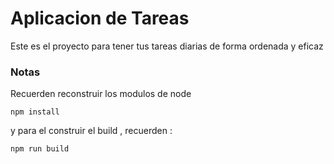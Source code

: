# Aplicacion de Tareas

Este es el proyecto para tener tus tareas diarias de forma ordenada y eficaz

### Notas 
Recuerden reconstruir los modulos de node
```
npm install
```
y para el construir el build , recuerden :
```
npm run build
```